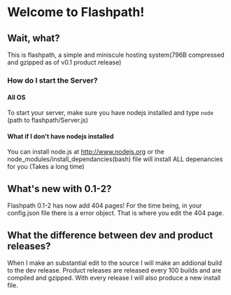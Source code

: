 # Welcome to Flashpath!

## Wait, what?

This is flashpath, a simple and miniscule hosting system(796B compressed and
gzipped as of v0.1 product release)

### How do I start the Server?

#### All OS

To start your server, make sure you have nodejs installed and type ```node``` (path
to flashpath/Server.js)
#### What if I don't have nodejs installed

You can install node.js at http://www.nodejs.org or the node_modules/install_dependancies(bash) file will install ALL depenancies for you (Takes a long time)
## What's new with 0.1-2?

Flashpath 0.1-2 has now add 404 pages! For the time being, in your config.json file there is a error object. That is where you edit the 404 page.

## What the difference between dev and product releases?

When I make an substantial edit to the source I will make an addional build to
the dev release. Product releases are released every 100 builds and are
compiled and gzipped. With every release I will also produce a new install file.

